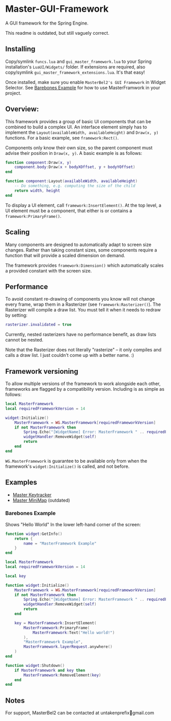 # Master-GUI-Framework
A GUI framework for the Spring Engine.

This readme is outdated, but still vaguely correct.

## Installing

Copy/symlink `funcs.lua` and `gui_master_framework.lua` to your Spring installation's `LuaUI/Widgets/` folder. If extensions are required, also copy/symlink `gui_master_framework_extensions.lua`. It's that easy!

Once installed, make sure you enable `MasterBel2's GUI Framework` in Widget Selector. See [Barebones Example](#Barebones-Example) for how to use MasterFramwork in your project.

## Overview:

This framework provides a group of basic UI components that can be combined to build a complex UI. An interface element simply has to implement the `Layout(availableWidth, availableHeight)` and `Draw(x, y)` functions. For a basic example, see `framework:Rect()`.

Components only know their own size, so the parent component must advise their position in `Draw(x, y)`. A basic example is as follows:

```lua
function component:Draw(x, y)
    component.body:Draw(x + bodyXOffset, y + bodyYOffset)
end
```

```lua
function component:Layout(availableWidth, availableHeight)
    -- Do something, e.g. computing the size of the child
    return width, height
end
```

To display a UI element, call `framework:InsertElement()`. At the top level, a UI element must be a component, that either is or contains a `framework:PrimaryFrame()`.

## Scaling

Many components are designed to automatically adapt to screen size changes. Rather than taking constant sizes, some components require a function that will provide a scaled dimension on demand.

The framework provides `framework:Dimension()` which automatically scales a provided constant with the screen size.


## Performance

To avoid constant re-drawing of components you know will not change every frame, wrap them in a Rasterizer (see `framework:Rasterizer()`). The Rasterizer will compile a draw list. You must tell it when it needs to redraw by setting:

```lua
rasterizer.invalidated = true
```

Currently, nested rasterizers have no performance benefit, as draw lists cannot be nested.

Note that the Rasterizer does not literally "rasterize" – it only compiles and calls a draw list. I just couldn't come up with a better name. :)

## Framework versioning

To allow multiple versions of the framework to work alongside each other, frameworks are flagged by a compatibility version. Including is as simple as follows:

```lua
local MasterFramework
local requiredFrameworkVersion = 14

widget:Initialize()
    MasterFramework = WG.MasterFramework[requiredFrameworkVersion]
    if not MasterFramework then
        Spring.Echo("[WidgetName] Error: MasterFramework " .. requiredFrameworkVersion .. " not found! Removing self.")
        widgetHandler:RemoveWidget(self)
        return
    end
end
```

`WG.MasterFramework` is guarantee to be available only from when the framework's `widget:Initialize()` is called, and not before.

## Examples

- [Master Keytracker](https://github.com/MasterBel2/Master-Keytracker)
- [Master MiniMap](https://github.com/MasterBel2/Master-MiniMap) (outdated)

### Barebones Example

Shows "Hello World" In the lower left-hand corner of the screen:

```lua
function widget:GetInfo()
    return {
        name = "MasterFramework Example"
    }
end

local MasterFramework
local requiredFrameworkVersion = 14

local key

function widget:Initialize()
    MasterFramework = WG.MasterFramework[requiredFrameworkVersion]
    if not MasterFramework then
        Spring.Echo("[WidgetName] Error: MasterFramework " .. requiredFrameworkVersion .. " not found! Removing self.")
        widgetHandler:RemoveWidget(self)
        return
    end

    key = MasterFramework:InsertElement(
        MasterFramework:PrimaryFrame(
            MasterFramework:Text("Hello world!")
        ),
        "MasterFramework Example",
        MasterFramework.layerRequest.anywhere()
    )
end

function widget:Shutdown()
    if MasterFramework and key then
        MasterFramework:RemoveElement(key)
    end
end
```

## Notes

For support, MasterBel2 can be contacted at untakenprefix🍎gmail.com
